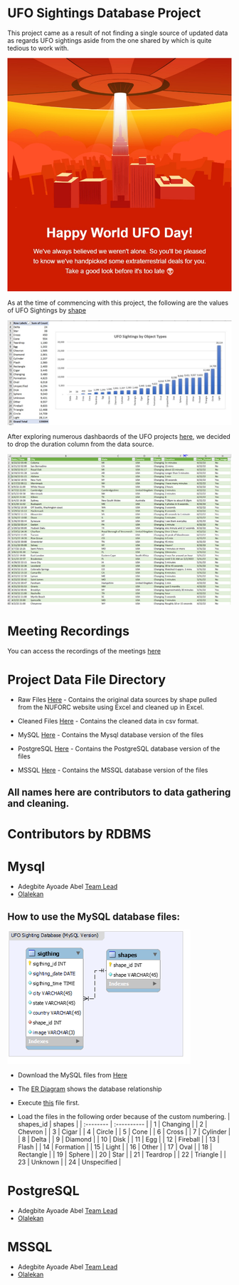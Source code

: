 # UFO Sightings Database Project

This project came as a result of not finding a single source of updated data as regards UFO sightings aside from the one shared by <NUFORC> which is quite tedious to work with.

<p><img src="https://github.com/tripleaceme/UFO-Sightings-Project/blob/main/Happy%20World%20UFO%20Day.jpeg" alt="UFO Day" /></p>

As at the time of commencing with this project, the following are the values of UFO Sightings by [shape](https://nuforc.org/webreports/ndxshape.html)

<p><img src="https://github.com/tripleaceme/UFO-Sightings-Project/blob/main/Object%20type%20Size.jpeg" alt="Duration Column Image" /></p>

After exploring numerous dashbaords of the UFO projects [here](https://public.tableau.com/app/search/vizzes/ufo%20sightings), we decided to drop the duration column from the data source.

<p><img src="https://github.com/tripleaceme/UFO-Sightings-Project/blob/main/Duration.PNG" alt="Duration Column Image"/></p>

# Meeting Recordings
You can access the recordings of the meetings [here](https://youtube.com/playlist?list=PLZeM46MmNWu3qCbHymD2oyaFsd__Xemkj)

# Project Data File Directory
- Raw Files [Here](https://github.com/tripleaceme/UFO-Sightings-Project/tree/main/Raw%20Files) - Contains the original data sources by shape pulled from the NUFORC website using Excel and cleaned up in Excel.

- Cleaned Files [Here](https://github.com/tripleaceme/UFO-Sightings-Project/tree/main/Cleaned%20Files) - Contains the cleaned data in csv format.
- MySQL [Here](https://github.com/tripleaceme/UFO-Sightings-Project/tree/main/MySQL) - Contains the Mysql database version of the files
- PostgreSQL [Here](https://github.com/tripleaceme/UFO-Sightings-Project/tree/main/PostgreSQL) - Contains the PostgreSQL database version of the files
- MSSQL [Here](https://github.com/tripleaceme/UFO-Sightings-Project/tree/main/MSSQL) - Contains the MSSQL database version of the files


## All names here are contributors to data gathering and cleaning.

# Contributors by RDBMS
# Mysql
- Adegbite Ayoade Abel [Team Lead](#)
- [Olalekan](#)
## How to use the MySQL database files:

<p><img src="https://github.com/tripleaceme/UFO-Sightings-Project/blob/main/MySQL/UFO_Sighting_MySQL%20ER%20Diagram.png" alt="UFO Day" /></p>

- Download the MySQL files from [Here](https://github.com/tripleaceme/UFO-Sightings-Project/tree/main/MySQL)

- The [ER Diagram](https://github.com/tripleaceme/UFO-Sightings-Project/blob/main/MySQL/UFO_Sighting_MySQL%20ER%20Diagram.png) shows the database relationship
- Execute [this](https://github.com/tripleaceme/UFO-Sightings-Project/blob/main/MySQL/UFO_Sighting_MySQL.sql) file first.
- Load the files in the following order because of the custom numbering.
| shapes_id | shapes      |
| :-------- | :---------- |
| 1         | Changing    |
| 2         | Chevron     |
| 3         | Cigar       |
| 4         | Circle      |
| 5         | Cone        |
| 6         | Cross       |
| 7         | Cylinder    |
| 8         | Delta       |
| 9         | Diamond     |
| 10        | Disk        |
| 11        | Egg         |
| 12        | Fireball    |
| 13        | Flash       |
| 14        | Formation   |
| 15        | Light       |
| 16        | Other       |
| 17        | Oval        |
| 18        | Rectangle   |
| 19        | Sphere      |
| 20        | Star        |
| 21        | Teardrop    |
| 22        | Triangle    |
| 23        | Unknown     |
| 24        | Unspecified |

# PostgreSQL
- Adegbite Ayoade Abel [Team Lead](#)
- [Olalekan](#)
# MSSQL
- Adegbite Ayoade Abel [Team Lead](#)
- [Olalekan](#)